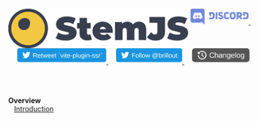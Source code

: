 <p align="center">
  <a href="/../../#readme">
    <img src="/docs/stemjs.svg" align="left" height="80" alt="stemjs"/>
  </a>
</p>

<p align="center">
  <a href="https://discord.gg/qTq92FQzKb">
    <img src="/docs/discord.svg" height="32" width="117.078" alt="Discord stemjs"/>
  </a>
  &nbsp;&nbsp;&nbsp;
  <a href="https://twitter.com/brillout/status/1371806177424777216">
    <img src="/docs/twitter_retweet.svg" height="32" width="179" alt="Retweet vite-plugin-ssr"/>
  </a>
  &nbsp;&nbsp;&nbsp;
  <a href="https://twitter.com/brillout">
    <img src="/docs/twitter_follow.svg" height="32" width="133" alt="Follow @brillout"/>
  </a>
  &nbsp;&nbsp;&nbsp;
  <a href="/CHANGELOG.md">
    <img src="/docs/changelog.svg" height="32" width="116" alt="Changelog"/>
  </a>
</p>

<br/>

<br/> **Overview**
<br/> &nbsp;&nbsp; [Introduction](#introduction)
